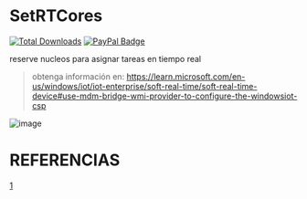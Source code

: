 # SetRTCores
[![Total Downloads](https://img.shields.io/github/downloads/LuSlower/SetRTCores/total.svg)](https://github.com/LuSlower/SetRTCores/releases) [![PayPal Badge](https://img.shields.io/badge/PayPal-003087?logo=paypal&logoColor=fff&style=flat)](https://paypal.me/eldontweaks) 

reserve nucleos para asignar tareas en tiempo real
> obtenga información en:
https://learn.microsoft.com/en-us/windows/iot/iot-enterprise/soft-real-time/soft-real-time-device#use-mdm-bridge-wmi-provider-to-configure-the-windowsiot-csp

![image](https://github.com/LuSlower/SetRTCores/assets/148411728/0265ad30-f5bd-4da6-adc5-22118cf19744)

# REFERENCIAS
[1](https://github.com/valleyofdoom/ReservedCpuSets)
